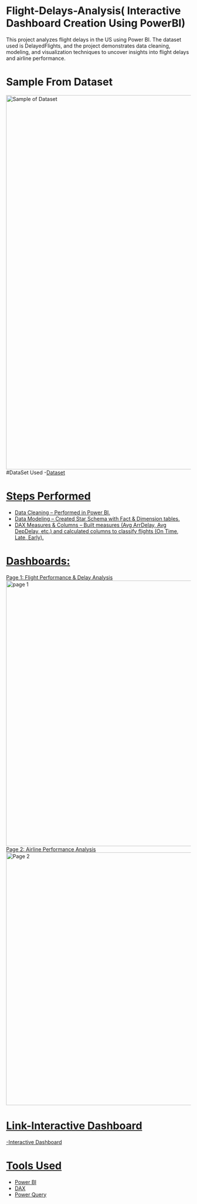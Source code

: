 # Flight-Delays-Analysis( Interactive Dashboard Creation Using PowerBI)
This project analyzes flight delays in the US using Power BI. The dataset used is DelayedFlights, and the project demonstrates data cleaning, modeling, and visualization techniques to uncover insights into flight delays and airline performance.
# Sample From Dataset
<img width="1920" height="1020" alt="Sample of Dataset" src="https://github.com/user-attachments/assets/cc9b01fa-905a-4dc7-8abb-28719527c32f" />
#DataSet Used
-<a href="https://drive.google.com/file/d/15KRdzOlh0JpXCpgH5RjkoeWgisbug0n-/view?usp=drive_link">Dataset

# Steps Performed
- Data Cleaning – Performed in Power BI.
- Data Modeling – Created Star Schema with Fact & Dimension tables.
- DAX Measures & Columns – Built measures (Avg ArrDelay, Avg DepDelay, etc.) and calculated columns to classify flights (On Time, Late, Early).

# Dashboards:
Page 1: Flight Performance & Delay Analysis
<img width="1386" height="724" alt="page 1" src="https://github.com/user-attachments/assets/e36ad5b9-c9ec-441b-9e7f-f1a024367cf7" />
Page 2: Airline Performance Analysis
<img width="1179" height="689" alt="Page 2" src="https://github.com/user-attachments/assets/a4e94ede-cfd7-4970-9f05-b43e44c33610" />
# Link-Interactive Dashboard
-<a href="https://drive.google.com/file/d/1bqQ_18L-xZbmxXmzwaZUVtMfB2LzgKNG/view?usp=drive_link">Interactive Dashboard
# Tools Used
- Power BI
- DAX
- Power Query
